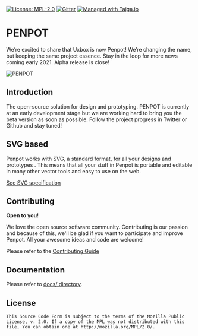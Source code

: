
[uri_license]: https://www.mozilla.org/en-US/MPL/2.0
[uri_license_image]: https://img.shields.io/badge/MPL-2.0-blue.svg

[![License: MPL-2.0][uri_license_image]][uri_license]
[![Gitter](https://badges.gitter.im/sereno-xyz/community.svg)](https://gitter.im/penpot/community)
[![Managed with Taiga.io](https://img.shields.io/badge/managed%20with-TAIGA.io-709f14.svg)](https://tree.taiga.io/project/uxboxproject/ "Managed with Taiga.io")


# PENPOT #

We’re excited to share that Uxbox is now Penpot! We’re changing the name, but keeping the same project essence. Stay in the loop for more news coming early 2021. Alpha release is close!

![PENPOT](https://raw.githubusercontent.com/penpot/penpot/develop/docs/screenshot.png)


## Introduction ##

The open-source solution for design and prototyping. PENPOT is
currently at an early development stage but we are working hard to
bring you the beta version as soon as possible. Follow the project
progress in Twitter or Github and stay tuned!


## SVG based ##

Penpot works with SVG, a standard format, for all your designs and
prototypes . This means that all your stuff in Penpot is portable and
editable in many other vector tools and easy to use on the web.

[See SVG specification](https://www.w3.org/Graphics/SVG/)

## Contributing ##

**Open to you!**

We love the open source software community. Contributing is our
passion and because of this, we'll be glad if you want to participate
and improve Penpot. All your awesome ideas and code are welcome!

Please refer to the [Contributing Guide](./CONTRIBUTING.md)


## Documentation ##

Please refer to [docs/ directory](./docs/).


## License ##

```
This Source Code Form is subject to the terms of the Mozilla Public
License, v. 2.0. If a copy of the MPL was not distributed with this
file, You can obtain one at http://mozilla.org/MPL/2.0/.
```
